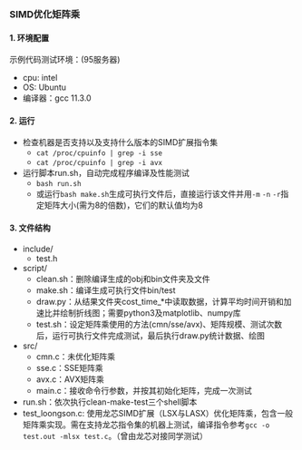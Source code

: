### SIMD优化矩阵乘
#### 1. 环境配置
示例代码测试环境：(95服务器)  
- cpu: intel
- OS: Ubuntu
- 编译器：gcc 11.3.0

#### 2. 运行
- 检查机器是否支持以及支持什么版本的SIMD扩展指令集
  - `cat /proc/cpuinfo | grep -i sse`
  - `cat /proc/cpuinfo | grep -i avx`
- 运行脚本run.sh，自动完成程序编译及性能测试
  - `bash run.sh`
  - 或运行`bash make.sh`生成可执行文件后，直接运行该文件并用`-m` `-n` `-r`指定矩阵大小(需为8的倍数)，它们的默认值均为8

#### 3. 文件结构
- include/
  - test.h
- script/
  - clean.sh：删除编译生成的obj和bin文件夹及文件
  - make.sh：编译生成可执行文件bin/test
  - draw.py：从结果文件夹cost_time_*中读取数据，计算平均时间开销和加速比并绘制折线图；需要python3及matplotlib、numpy库
  - test.sh：设定矩阵乘使用的方法(cmn/sse/avx)、矩阵规模、测试次数后，运行可执行文件完成测试，最后执行draw.py统计数据、绘图
- src/
  - cmn.c：未优化矩阵乘
  - sse.c：SSE矩阵乘
  - avx.c：AVX矩阵乘
  - main.c：接收命令行参数，并按其初始化矩阵，完成一次测试
- run.sh：依次执行clean-make-test三个shell脚本
- test_loongson.c: 使用龙芯SIMD扩展（LSX与LASX）优化矩阵乘，包含一般矩阵乘实现。需在支持龙芯指令集的机器上测试，编译指令参考`gcc -o test.out -mlsx test.c`。（曾由龙芯对接同学测试）
